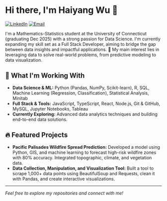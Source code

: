 # Hi there, I'm Haiyang Wu 👋

<a href="https://www.linkedin.com/in/haiyang-wu" target="_blank"><img src="https://img.shields.io/badge/LinkedIn-0077B5?style=for-the-badge&logo=linkedin&logoColor=white" alt="LinkedIn"></a>
<a href="mailto:guda5535@gmail.com"><img src="https://img.shields.io/badge/Email-D14836?style=for-the-badge&logo=gmail&logoColor=white" alt="Email"></a>

I'm a Mathematics-Statistics student at the University of Connecticut (graduating Dec 2025) with a strong passion for Data Science. I'm currently expanding my skill set as a Full Stack Developer, aiming to bridge the gap between data insights and impactful applications.
🔬 My main interest lies in leveraging data to solve real-world problems, from predictive modeling to data visualization.

## 🚀 What I'm Working With

* **Data Science & ML:** Python (Pandas, NumPy, Scikit-learn), R, SQL, Machine Learning (Regression, Classification), Statistical Analysis, Minitab
* **Full Stack & Tools:** JavaScript, TypeScript, React, Node.js, Git & GitHub, MySQL, Jupyter Notebooks, Tableau
* **Currently Exploring:** Advanced data analytics techniques and building end-to-end data solutions.

## 🔥 Featured Projects

* **Pacific Palisades Wildfire Spread Prediction:** Developed a model using Python, GIS, and machine learning to forecast high-risk wildfire zones with 80% accuracy. Integrated topographic, climate, and vegetation data.
* **Data Collection, Manipulation, and Visualization Tool:** Built a tool to scrape 1,000+ data points using BeautifulSoup and Requests, clean it with Pandas, and create interactive visualizations.

---

*Feel free to explore my repositories and connect with me!*
